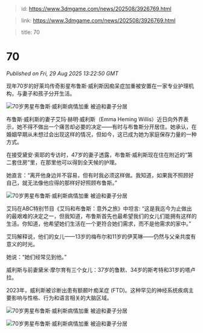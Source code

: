 > id: https://www.3dmgame.com/news/202508/3926769.html

> link: https://www.3dmgame.com/news/202508/3926769.html

> title: 70

# 70
_Published on Fri, 29 Aug 2025 13:22:50 GMT_

现年70岁的好莱坞传奇影星布鲁斯·威利斯因痴呆症加重被安置在一家专业护理机构，与妻子和孩子分开生活。

![70岁男星布鲁斯·威利斯病情加重 被迫和妻子分居](https://img.3dmgame.com/uploads/images/news/20250829/1756473559_154728.jpg)

布鲁斯·威利斯的妻子艾玛·赫明·威利斯（Emma Heming Willis）近日向外界表示，她不得不做出一个痛苦却必要的决定——有时与布鲁斯分开居住。她承认，在婚姻早期从未想过会出现这样的情况，但如今，这已成为她为家庭保存力量的一种方式。

在接受黛安·索耶的专访时，47岁的妻子透露，布鲁斯·威利斯现在住在附近的“第二套住房”里，在那里他可以得到全天候的护理。

她直言：“离开他身边并不容易，但有时我必须这样做。我知道，如果我不照顾好自己，就无法像他应得的那样好好照顾布鲁斯。”

![70岁男星布鲁斯·威利斯病情加重 被迫和妻子分居](https://img.3dmgame.com/uploads/images/news/20250829/1756473573_136634.webp)

艾玛在ABC特别节目《艾玛和布鲁斯：意外之旅》中坦言: “这是我迄今为止做出的最艰难的决定之一，但我知道，布鲁斯首先也最希望我们的女儿们能拥有这样的生活。你知道，他希望她们生活在一个更符合她们需求，而不是他需求的家中。”

艾玛解释说，他们的女儿——13岁的梅布尔和11岁的伊芙琳——仍然与父亲共度有意义的时光。

她说：“她们经常见到他。”

威利斯与前妻黛米·摩尔育有三个女儿：37岁的鲁默、34岁的斯考特和31岁的塔卢拉。

2023年，威利斯被诊断出患有额颞叶痴呆症 (FTD)。这种罕见的神经系统疾病主要影响与性格、行为和语言相关的大脑区域。

![70岁男星布鲁斯·威利斯病情加重 被迫和妻子分居](https://img.3dmgame.com/uploads/images/news/20250829/1756473589_324266_jpg_r.jpg)

![70岁男星布鲁斯·威利斯病情加重 被迫和妻子分居](https://img.3dmgame.com/uploads/images/news/20250829/1756473589_207216.webp)
